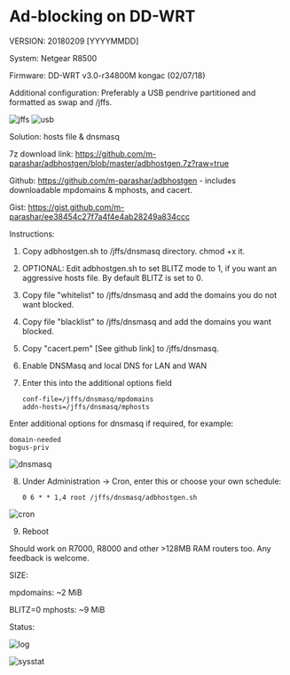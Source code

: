 # Ad-blocking on DD-WRT

VERSION: 20180209 [YYYYMMDD]

System: Netgear R8500

Firmware: DD-WRT v3.0-r34800M kongac (02/07/18)

Additional configuration: Preferably a USB pendrive partitioned and formatted as swap and /jffs.

![jffs](https://i.imgur.com/bDJBxd8.png)
![usb](https://i.imgur.com/3c5kkTM.png)

Solution: hosts file & dnsmasq

7z download link: https://github.com/m-parashar/adbhostgen/blob/master/adbhostgen.7z?raw=true

Github: https://github.com/m-parashar/adbhostgen - includes downloadable mpdomains & mphosts, and cacert.

Gist: https://gist.github.com/m-parashar/ee38454c27f7a4f4e4ab28249a834ccc

Instructions: 

1. Copy adbhostgen.sh to /jffs/dnsmasq directory. chmod +x it.

2. OPTIONAL: Edit adbhostgen.sh to set BLITZ mode to 1, if you want an aggressive hosts file. By default BLITZ is set to 0.

3. Copy file "whitelist" to /jffs/dnsmasq and add the domains you do not want blocked.

4. Copy file "blacklist" to /jffs/dnsmasq and add the domains you want blocked.

5. Copy "cacert.pem" [See github link] to /jffs/dnsmasq.

6. Enable DNSMasq and local DNS for LAN and WAN

7. Enter this into the additional options field

    ```
    conf-file=/jffs/dnsmasq/mpdomains
    addn-hosts=/jffs/dnsmasq/mphosts
    ```
Enter additional options for dnsmasq if required, for example:

    domain-needed
    bogus-priv


![dnsmasq](https://i.imgur.com/ez7yLM4.png)

8. Under Administration -> Cron, enter this or choose your own schedule: 

    ```
    0 6 * * 1,4 root /jffs/dnsmasq/adbhostgen.sh
    ```

![cron](https://i.imgur.com/Y7RAEVk.png)

9. Reboot 

Should work on R7000, R8000 and other >128MB RAM routers too. Any feedback is welcome. 

SIZE:

mpdomains: ~2 MiB

BLITZ=0 mphosts: ~9 MiB

Status: 

![log](https://i.imgur.com/Sl5tBWu.png)

![sysstat](https://i.imgur.com/dS2Zhru.png)
